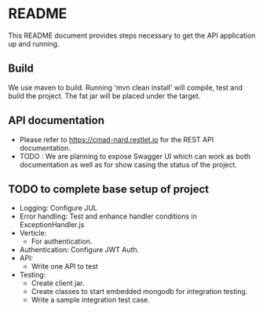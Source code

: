 # README #

This README document provides steps necessary to get the API application up and running.

## Build ##

We use maven to build. Running 'mvn clean install' will compile, test and build the project. The fat jar will be placed under the target.

## API documentation ##

- Please refer to https://cmad-nard.restlet.io for the REST API documentation.
- TODO : We are planning to expose Swagger UI which can work as both documentation as well as for show casing the status of the project.

## TODO to complete base setup of project ##

- Logging: Configure JUL
- Error handling: Test and enhance handler conditions in ExceptionHandler.js
- Verticle:
  - For authentication.
- Authentication: Configure JWT Auth.
- API:
  - Write one API to test
- Testing:
  - Create client jar.
  - Create classes to start embedded mongodb for integration testing.
  - Write a sample integration test case.